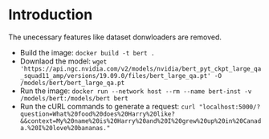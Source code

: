 # Introduction
The unecessary features like dataset donwloaders are removed.

- Build the image: `docker build -t bert .`
- Downlaod the model: `wget 'https://api.ngc.nvidia.com/v2/models/nvidia/bert_pyt_ckpt_large_qa_squad11_amp/versions/19.09.0/files/bert_large_qa.pt' -O /models/bert/bert_large_qa.pt`
- Run the image: `docker run --network host --rm --name bert-inst -v /models/bert:/models/bert bert`
- Run the cURL commands to generate a request: `curl "localhost:5000/?question=What%20food%20does%20Harry%20like?&&context=My%20name%20is%20Harry%20and%20I%20grew%20up%20in%20Canada.%20I%20love%20bananas."`
